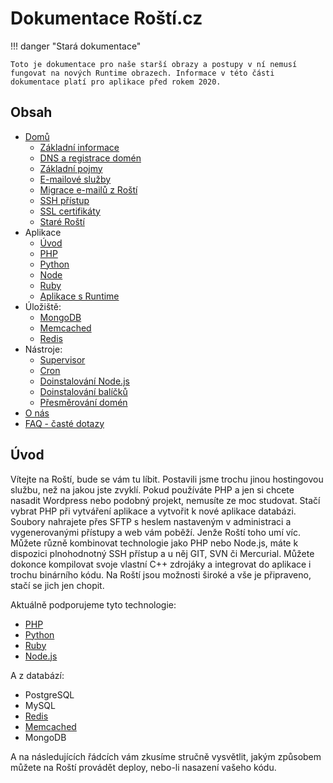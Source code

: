 # Dokumentace Roští.cz

!!! danger "Stará dokumentace"

    Toto je dokumentace pro naše starší obrazy a postupy v ní nemusí fungovat na nových Runtime obrazech. Informace v této části dokumentace platí pro aplikace před rokem 2020.

## Obsah

- [Domů](index.md)
    - [Základní informace](base.md)
    - [DNS a registrace domén](dns.md)
    - [Základní pojmy](aword.md)
    - [E-mailové služby](emails.md)
    - [Migrace e-mailů z Roští](end_of_emails.md)
    - [SSH přístup](ssh.md)
    - [SSL certifikáty](ssl.md)
    - [Staré Roští](old.md)
- Aplikace
    - [Úvod](apps/index.md)
    - [PHP](apps/php.md)
    - [Python](apps/python.md)
    - [Node](apps/node.md)
    - [Ruby](apps/ruby.md)
    - [Aplikace s Runtime](runtime/main.md)
- Úložiště:
    - [MongoDB](storages/mongo.md)
    - [Memcached](storages/memcached.md)
    - [Redis](storages/redis.md)
- Nástroje:
    - [Supervisor](tools/supervisor.md)
    - [Cron](tools/cron.md)
    - [Doinstalování Node.js](addnode.md)
    - [Doinstalování balíčků](extra-packages.md)
    - [Přesměrování domén](tools/redirect.md)
- [O nás](about.md)
- [FAQ - časté dotazy](faq.md)

## Úvod

Vítejte na Roští, bude se vám tu líbit. Postavili jsme trochu jinou hostingovou službu, než na jakou jste zvyklí. Pokud používáte PHP a jen si chcete nasadit Wordpress nebo podobný projekt, nemusíte ze moc studovat. Stačí vybrat PHP při vytváření aplikace a vytvořit k nové aplikace databázi. Soubory nahrajete přes SFTP s heslem nastaveným v administraci a vygenerovanými přístupy a web vám poběží. Jenže Roští toho umí víc. Můžete různě kombinovat technologie jako PHP nebo Node.js, máte k dispozici plnohodnotný SSH přístup a u něj GIT, SVN či Mercurial. Můžete dokonce kompilovat svoje vlastní C++ zdrojáky a integrovat do aplikace i trochu binárního kódu. Na Roští jsou možnosti široké a vše je připraveno, stačí se jich jen chopit.

Aktuálně podporujeme tyto technologie:

* [PHP](apps/php.md)
* [Python](apps/python.md)
* [Ruby](apps/ruby.md)
* [Node.js](apps/node.md)

A z databází:

* PostgreSQL
* MySQL
* [Redis](storages/redis.md)
* [Memcached](storages/memcached.md)
* MongoDB

A na následujících řádcích vám zkusíme stručně vysvětlit, jakým způsobem můžete na Roští provádět deploy, nebo-li nasazení vašeho kódu.

